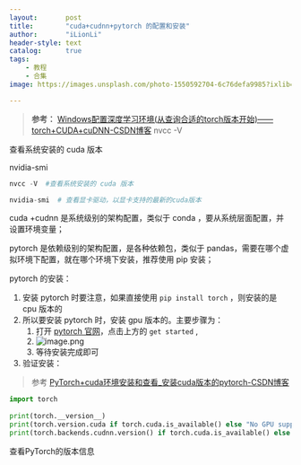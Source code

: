 ```yaml
---
layout:       post
title:        "cuda+cudnn+pytorch 的配置和安装"
author:       "iLionLi"
header-style: text
catalog:      true
tags:
    - 教程
    - 合集
image: https://images.unsplash.com/photo-1550592704-6c76defa9985?ixlib=rb-.0.3&ixid=MnwxMjA3fDB8MHxwaG90by1wYWdlfHx8fGVufDB8fHx8&auto=format&fit=crop&w=300&q=80

---
```



>**参考：**
>[Windows配置深度学习环境(从查询合适的torch版本开始)——torch+CUDA+cuDNN-CSDN博客](https://blog.csdn.net/weixin_52010459/article/details/135738177)
nvcc -V 

查看系统安装的 cuda 版本

nvidia-smi 

```python
nvcc -V  #查看系统安装的 cuda 版本

nvidia-smi  # 查看显卡驱动，以显卡支持的最新的cuda版本
```

cuda +cudnn 是系统级别的架构配置，类似于 conda ，要从系统层面配置，并设置环境变量；

pytorch 是依赖级别的架构配置，是各种依赖包，类似于 pandas，需要在哪个虚拟环境下配置，就在哪个环境下安装，推荐使用 pip 安装；


pytorch 的安装：



1. 安装 pytorch 时要注意，如果直接使用 `pip install torch` ，则安装的是 cpu 版本的
2. 所以要安装 pytorch 时，安装 gpu 版本的。主要步骤为：
	1. 打开 [pytorch 官网](https://pytorch.org/)，点击上方的 `get started` ,
	2. ![image.png](https://ilionli.oss-cn-chengdu.aliyuncs.com/image/202501041125600.png)
	3. 等待安装完成即可
3. 验证安装：
 > 参考 [PyTorch+cuda环境安装和查看_安装cuda版本的pytorch-CSDN博客](https://blog.csdn.net/jingdoba/article/details/136248370)
```python
import torch
 
print(torch.__version__)
print(torch.version.cuda if torch.cuda.is_available() else "No GPU support")
print(torch.backends.cudnn.version() if torch.cuda.is_available() else "No GPU support")
``` 
查看PyTorch的版本信息  

 
